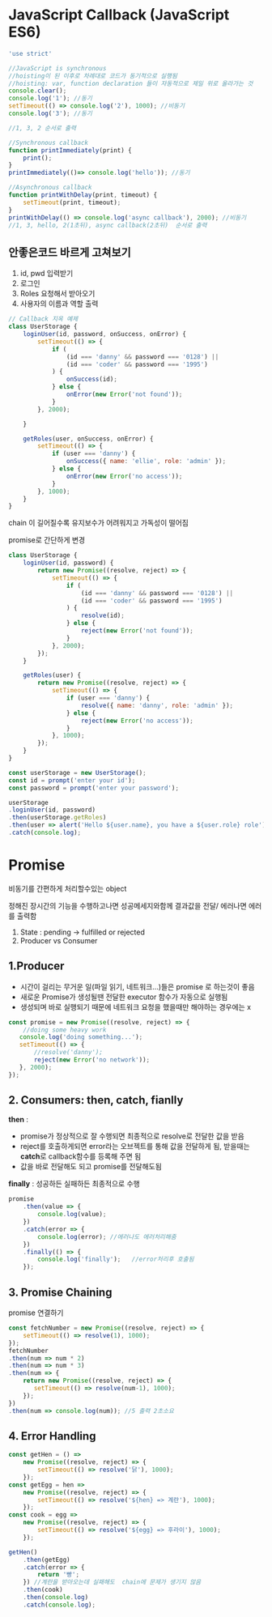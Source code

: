 # JavaScript Callback (JavaScript ES6)

```jsx
'use strict'

//JavaScript is synchronous
//hoisting이 된 이후로 차례대로 코드가 동기적으로 실행됨
//hoisting: var, function declaration 들이 자동적으로 제일 위로 올라가는 것
console.clear();
console.log('1'); //동기
setTimeout(() => console.log('2'), 1000); //비동기
console.log('3'); //동기

//1, 3, 2 순서로 출력 

//Synchronous callback
function printImmediately(print) {
    print();
}
printImmediately(()=> console.log('hello')); //동기

//Asynchronous callback
function printWithDelay(print, timeout) {
    setTimeout(print, timeout);
}
printWithDelay(() => console.log('async callback'), 2000); //비동기
//1, 3, hello, 2(1초뒤), async callback(2초뒤)  순서로 출력
```

## 안좋은코드 바르게 고쳐보기

1. id, pwd 입력받기
2. 로그인
3. Roles 요청해서 받아오기
4. 사용자의 이름과 역할 출력

```jsx
// Callback 지옥 예제
class UserStorage {
    loginUser(id, password, onSuccess, onError) {
        setTimeout(() => {
            if (
                (id === 'danny' && password === '0128') ||
                (id === 'coder' && password === '1995') 
            ) {
                onSuccess(id);
            } else {
                onError(new Error('not found'));
            }
        }, 2000);

    }

    getRoles(user, onSuccess, onError) {
        setTimeout(() => {
            if (user === 'danny') {
                onSuccess({ name: 'ellie', role: 'admin' });
            } else {
                onError(new Error('no access'));
            }
        }, 1000);
    }
}
```

chain 이 길어질수록 유지보수가 어려워지고 가독성이 떨어짐

promise로 간단하게 변경

```jsx
class UserStorage {
    loginUser(id, password) {
        return new Promise((resolve, reject) => {
            setTimeout(() => {
                if (
                    (id === 'danny' && password === '0128') ||
                    (id === 'coder' && password === '1995') 
                ) {
                    resolve(id);
                } else {
                    reject(new Error('not found'));
                }
            }, 2000);
        });
    }

    getRoles(user) {
        return new Promise((resolve, reject) => {
            setTimeout(() => {
                if (user === 'danny') {
                    resolve({ name: 'danny', role: 'admin' });
                } else {
                    reject(new Error('no access'));
                }
            }, 1000);
        });
    }
}

const userStorage = new UserStorage();
const id = prompt('enter your id');
const password = prompt('enter your password');

userStorage
.loginUser(id, password)
.then(userStorage.getRoles)
.then(user => alert('Hello ${user.name}, you have a ${user.role} role'))
.catch(console.log);
```

# Promise

비동기를 간편하게 처리할수있는 object

정해진 장시간의 기능을 수행하고나면 성공메세지와함께 결과값을 전달/ 에러나면 에러를 출력함

1. State : pending → fulfilled or rejected
2. Producer vs Consumer

## 1.Producer

- 시간이 걸리는 무거운 일(파일 읽기, 네트워크...)들은 promise 로 하는것이 좋음
- 새로운  Promise가 생성될땐 전달한 executor 함수가 자동으로 실행됨
- 생성되며 바로 실행되기 때문에 네트워크 요청을 했을때만 해야하는 경우에는 x

```jsx
const promise = new Promise((resolve, reject) => {
    //doing some heavy work
   console.log('doing something...');
   setTimeout(() => {
       //resolve('danny');
       reject(new Error('no network'));
   }, 2000); 
});
```

## 2. Consumers: then, catch, fianlly

**then** : 

- promise가 정상적으로 잘 수행되면 최종적으로 resolve로 전달한 값을 받음
- reject를 호출하게되면 error라는 오브젝트를 통해 값을 전달하게 됨, 받을때는 **catch**로 callback함수를 등록해 주면 됨
- 값을 바로 전달해도 되고 promise를 전달해도됨

**finally** : 성공하든 실패하든 최종적으로 수행

```jsx
promise
    .then(value => {
        console.log(value);
    })
    .catch(error => {
        console.log(error); //에러나도 에러처리해줌
    })
    .finally(() => {
        console.log('finally');   //error처리후 호출됨
    });
```

## 3. Promise Chaining

promise 연결하기

```jsx
const fetchNumber = new Promise((resolve, reject) => {
    setTimeout(() => resolve(1), 1000); 
});
fetchNumber
.then(num => num * 2)
.then(num => num * 3)
.then(num => {
    return new Promise((resolve, reject) => {
       setTimeout(() => resolve(num-1), 1000);
    });
})
.then(num => console.log(num)); //5 출력 2초소요
```

## 4. Error Handling

```jsx
const getHen = () =>
    new Promise((resolve, reject) => {
        setTimeout(() => resolve('닭'), 1000);
    });
const getEgg = hen =>
    new Promise((resolve, reject) => {
        setTimeout(() => resolve('${hen} => 계란'), 1000);
    });
const cook = egg =>
    new Promise((resolve, reject) => {
        setTimeout(() => resolve('${egg} => 후라이'), 1000);
    });

getHen()
    .then(getEgg)
    .catch(error => { 
        return '빵';
    }) //계란을 받아오는데 실패해도  chain에 문제가 생기지 않음
    .then(cook)
    .then(console.log)
    .catch(console.log);
```
